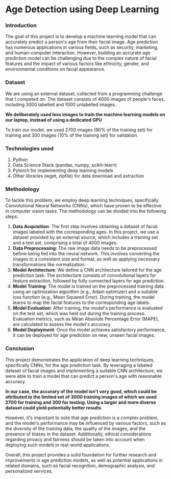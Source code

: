 # Age Detection using Deep Learning

### Introduction

The goal of this project is to develop a machine learning model that can accurately predict a person's age from their facial image. Age prediction has numerous applications in various fields, such as security, marketing, and human-computer interaction. However, building an accurate age prediction model can be challenging due to the complex nature of facial features and the impact of various factors like ethnicity, gender, and environmental conditions on facial appearance.

### Dataset
We are using an external dataset, collected from a programming challenge that I competed on. The dataset consists of 4000 images of people's faces, including 3000 labelled and 1000 unlabelled images. 

**We deliberately used less images to train the machine learning models on our laptop, instead of using a dedicated GPU**

To train our model, we used 2700 images (90% of the training set) for training and 300 images (10% of the training set) for validation. 

### Technologies used
1. Python
2. Data Science Stack (pandas, numpy, scikit-learn)
3. Pytorch for implementing deep learning models
4. Other libraries (wget, zipfile) for data download and extraction

### Methodology

To tackle this problem, we employ deep learning techniques, specifically Convolutional Neural Networks (CNNs), which have proven to be effective in computer vision tasks. The methodology can be divided into the following steps:

1. **Data Acquisition**: The first step involves obtaining a dataset of facial images labeled with the corresponding ages. In this project, we use a dataset provided by an external source, which includes a training set and a test set, comprising a total of 4000 images.
2. **Data Preprocessing**: The raw image data needs to be preprocessed before being fed into the neural network. This involves converting the images to a consistent size and format, as well as applying necessary transformations like normalization.
3. **Model Architecture**: We define a CNN architecture tailored for the age prediction task. The architecture consists of convolutional layers for feature extraction, followed by fully connected layers for age prediction.
4. **Model Training**: The model is trained on the preprocessed training data using an optimization algorithm (e.g., Adam optimizer) and a suitable loss function (e.g., Mean Squared Error). During training, the model learns to map the facial features to the corresponding age labels.
5. **Model Evaluation**: After training, the model's performance is evaluated on the test set, which was held out during the training process. Evaluation metrics, such as Mean Absolute Percentage Error (MAPE), are calculated to assess the model's accuracy.
5. **Model Deployment**: Once the model achieves satisfactory performance, it can be deployed for age prediction on new, unseen facial images.

### Conclusion

This project demonstrates the application of deep learning techniques, specifically CNNs, for the age prediction task. By leveraging a labeled dataset of facial images and implementing a suitable CNN architecture, we were able to train a model that can predict a person's age with reasonable accuracy.

**In our case, the accurary of the model isn't very good, which could be attributed to the limited set of 3000 training images of which we used 2700 for training and 300 for testing. Using a larger and more diverse dataset could yield potentially better results** 

However, it's important to note that age prediction is a complex problem, and the model's performance may be influenced by various factors, such as the diversity of the training data, the quality of the images, and the presence of biases in the dataset. Additionally, ethical considerations regarding privacy and fairness should be taken into account when deploying such models in real-world applications.

Overall, this project provides a solid foundation for further research and improvements in age prediction models, as well as potential applications in related domains, such as facial recognition, demographic analysis, and personalized services.

